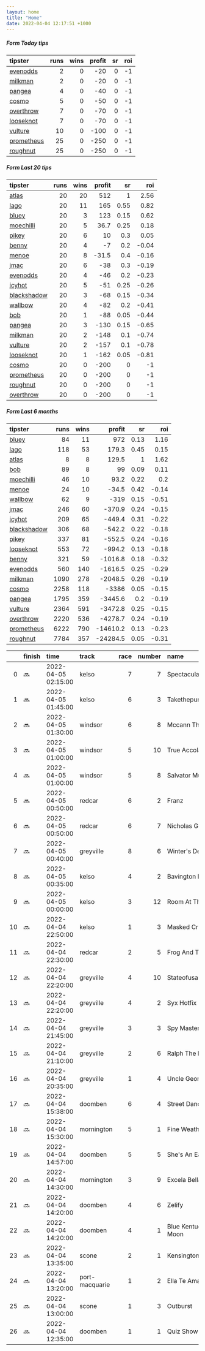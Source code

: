 ```yaml
---   
layout: home  
title: "Home"   
date: 2022-04-04 12:17:51 +1000  
---   
```



##### Form Today tips   

| tipster                                                       |   runs |   wins |   profit |   sr |   roi |
|:--------------------------------------------------------------|-------:|-------:|---------:|-----:|------:|
| [evenodds](https://mrwayneo.github.io/tips/evenodds.html)     |      2 |      0 |      -20 |    0 |    -1 |
| [milkman](https://mrwayneo.github.io/tips/milkman.html)       |      2 |      0 |      -20 |    0 |    -1 |
| [pangea](https://mrwayneo.github.io/tips/pangea.html)         |      4 |      0 |      -40 |    0 |    -1 |
| [cosmo](https://mrwayneo.github.io/tips/cosmo.html)           |      5 |      0 |      -50 |    0 |    -1 |
| [overthrow](https://mrwayneo.github.io/tips/overthrow.html)   |      7 |      0 |      -70 |    0 |    -1 |
| [looseknot](https://mrwayneo.github.io/tips/looseknot.html)   |      7 |      0 |      -70 |    0 |    -1 |
| [vulture](https://mrwayneo.github.io/tips/vulture.html)       |     10 |      0 |     -100 |    0 |    -1 |
| [prometheus](https://mrwayneo.github.io/tips/prometheus.html) |     25 |      0 |     -250 |    0 |    -1 |
| [roughnut](https://mrwayneo.github.io/tips/roughnut.html)     |     25 |      0 |     -250 |    0 |    -1 |

##### Form Last 20 tips   

| tipster                                                         |   runs |   wins |   profit |   sr |   roi |
|:----------------------------------------------------------------|-------:|-------:|---------:|-----:|------:|
| [atlas](https://mrwayneo.github.io/tips/atlas.html)             |     20 |     20 |    512   | 1    |  2.56 |
| [lago](https://mrwayneo.github.io/tips/lago.html)               |     20 |     11 |    165   | 0.55 |  0.82 |
| [bluey](https://mrwayneo.github.io/tips/bluey.html)             |     20 |      3 |    123   | 0.15 |  0.62 |
| [moechilli](https://mrwayneo.github.io/tips/moechilli.html)     |     20 |      5 |     36.7 | 0.25 |  0.18 |
| [pikey](https://mrwayneo.github.io/tips/pikey.html)             |     20 |      6 |     10   | 0.3  |  0.05 |
| [benny](https://mrwayneo.github.io/tips/benny.html)             |     20 |      4 |     -7   | 0.2  | -0.04 |
| [menoe](https://mrwayneo.github.io/tips/menoe.html)             |     20 |      8 |    -31.5 | 0.4  | -0.16 |
| [jmac](https://mrwayneo.github.io/tips/jmac.html)               |     20 |      6 |    -38   | 0.3  | -0.19 |
| [evenodds](https://mrwayneo.github.io/tips/evenodds.html)       |     20 |      4 |    -46   | 0.2  | -0.23 |
| [icyhot](https://mrwayneo.github.io/tips/icyhot.html)           |     20 |      5 |    -51   | 0.25 | -0.26 |
| [blackshadow](https://mrwayneo.github.io/tips/blackshadow.html) |     20 |      3 |    -68   | 0.15 | -0.34 |
| [wallbow](https://mrwayneo.github.io/tips/wallbow.html)         |     20 |      4 |    -82   | 0.2  | -0.41 |
| [bob](https://mrwayneo.github.io/tips/bob.html)                 |     20 |      1 |    -88   | 0.05 | -0.44 |
| [pangea](https://mrwayneo.github.io/tips/pangea.html)           |     20 |      3 |   -130   | 0.15 | -0.65 |
| [milkman](https://mrwayneo.github.io/tips/milkman.html)         |     20 |      2 |   -148   | 0.1  | -0.74 |
| [vulture](https://mrwayneo.github.io/tips/vulture.html)         |     20 |      2 |   -157   | 0.1  | -0.78 |
| [looseknot](https://mrwayneo.github.io/tips/looseknot.html)     |     20 |      1 |   -162   | 0.05 | -0.81 |
| [cosmo](https://mrwayneo.github.io/tips/cosmo.html)             |     20 |      0 |   -200   | 0    | -1    |
| [prometheus](https://mrwayneo.github.io/tips/prometheus.html)   |     20 |      0 |   -200   | 0    | -1    |
| [roughnut](https://mrwayneo.github.io/tips/roughnut.html)       |     20 |      0 |   -200   | 0    | -1    |
| [overthrow](https://mrwayneo.github.io/tips/overthrow.html)     |     20 |      0 |   -200   | 0    | -1    |

##### Form Last 6 months   

| tipster                                                         |   runs |   wins |   profit |   sr |   roi |
|:----------------------------------------------------------------|-------:|-------:|---------:|-----:|------:|
| [bluey](https://mrwayneo.github.io/tips/bluey.html)             |     84 |     11 |    972   | 0.13 |  1.16 |
| [lago](https://mrwayneo.github.io/tips/lago.html)               |    118 |     53 |    179.3 | 0.45 |  0.15 |
| [atlas](https://mrwayneo.github.io/tips/atlas.html)             |      8 |      8 |    129.5 | 1    |  1.62 |
| [bob](https://mrwayneo.github.io/tips/bob.html)                 |     89 |      8 |     99   | 0.09 |  0.11 |
| [moechilli](https://mrwayneo.github.io/tips/moechilli.html)     |     46 |     10 |     93.2 | 0.22 |  0.2  |
| [menoe](https://mrwayneo.github.io/tips/menoe.html)             |     24 |     10 |    -34.5 | 0.42 | -0.14 |
| [wallbow](https://mrwayneo.github.io/tips/wallbow.html)         |     62 |      9 |   -319   | 0.15 | -0.51 |
| [jmac](https://mrwayneo.github.io/tips/jmac.html)               |    246 |     60 |   -370.9 | 0.24 | -0.15 |
| [icyhot](https://mrwayneo.github.io/tips/icyhot.html)           |    209 |     65 |   -449.4 | 0.31 | -0.22 |
| [blackshadow](https://mrwayneo.github.io/tips/blackshadow.html) |    306 |     68 |   -542.2 | 0.22 | -0.18 |
| [pikey](https://mrwayneo.github.io/tips/pikey.html)             |    337 |     81 |   -552.5 | 0.24 | -0.16 |
| [looseknot](https://mrwayneo.github.io/tips/looseknot.html)     |    553 |     72 |   -994.2 | 0.13 | -0.18 |
| [benny](https://mrwayneo.github.io/tips/benny.html)             |    321 |     59 |  -1016.8 | 0.18 | -0.32 |
| [evenodds](https://mrwayneo.github.io/tips/evenodds.html)       |    560 |    140 |  -1616.5 | 0.25 | -0.29 |
| [milkman](https://mrwayneo.github.io/tips/milkman.html)         |   1090 |    278 |  -2048.5 | 0.26 | -0.19 |
| [cosmo](https://mrwayneo.github.io/tips/cosmo.html)             |   2258 |    118 |  -3386   | 0.05 | -0.15 |
| [pangea](https://mrwayneo.github.io/tips/pangea.html)           |   1795 |    359 |  -3445.6 | 0.2  | -0.19 |
| [vulture](https://mrwayneo.github.io/tips/vulture.html)         |   2364 |    591 |  -3472.8 | 0.25 | -0.15 |
| [overthrow](https://mrwayneo.github.io/tips/overthrow.html)     |   2220 |    536 |  -4278.7 | 0.24 | -0.19 |
| [prometheus](https://mrwayneo.github.io/tips/prometheus.html)   |   6222 |    790 | -14610.2 | 0.13 | -0.23 |
| [roughnut](https://mrwayneo.github.io/tips/roughnut.html)       |   7784 |    357 | -24284.5 | 0.05 | -0.31 |

|    | finish   | time                | track          |   race |   number | name               |   odds | tipster            |
|---:|:---------|:--------------------|:---------------|-------:|---------:|:-------------------|-------:|:-------------------|
|  0 | :soon:   | 2022-04-05 02:15:00 | kelso          |      7 |        7 | Spectacular Genius |   3.1  | overthrow          |
|  1 | :soon:   | 2022-04-05 01:45:00 | kelso          |      6 |        3 | Takethepunishment  |   2.6  | overthrow          |
|  2 | :soon:   | 2022-04-05 01:30:00 | windsor        |      6 |        8 | Mccann The Man     |   3.6  | looseknot          |
|  3 | :soon:   | 2022-04-05 01:00:00 | windsor        |      5 |       10 | True Accolade      |   2.4  | overthrow          |
|  4 | :soon:   | 2022-04-05 01:00:00 | windsor        |      5 |        8 | Salvator Mundi     |   3.9  | looseknot          |
|  5 | :soon:   | 2022-04-05 00:50:00 | redcar         |      6 |        2 | Franz              |   2.7  | milkman            |
|  6 | :soon:   | 2022-04-05 00:50:00 | redcar         |      6 |        7 | Nicholas George    |   4.8  | vulture            |
|  7 | :soon:   | 2022-04-05 00:40:00 | greyville      |      8 |        6 | Winter's Destiny   |   0    | vulture            |
|  8 | :soon:   | 2022-04-05 00:35:00 | kelso          |      4 |        2 | Bavington Bob      |   2.6  | overthrow          |
|  9 | :soon:   | 2022-04-05 00:00:00 | kelso          |      3 |       12 | Room At The Top    |   7.5  | looseknot          |
| 10 | :soon:   | 2022-04-04 22:50:00 | kelso          |      1 |        3 | Masked Crusader    |   2.25 | overthrow          |
| 11 | :soon:   | 2022-04-04 22:30:00 | redcar         |      2 |        5 | Frog And Toad      |   8.5  | looseknot          |
| 12 | :soon:   | 2022-04-04 22:20:00 | greyville      |      4 |       10 | Stateofusa         |   0    | vulture            |
| 13 | :soon:   | 2022-04-04 22:20:00 | greyville      |      4 |        2 | Syx Hotfix         |   0    | vulture            |
| 14 | :soon:   | 2022-04-04 21:45:00 | greyville      |      3 |        3 | Spy Master         |   0    | vulture            |
| 15 | :soon:   | 2022-04-04 21:10:00 | greyville      |      2 |        6 | Ralph The Rascal   |   0    | vulture            |
| 16 | :soon:   | 2022-04-04 20:35:00 | greyville      |      1 |        4 | Uncle George       |   0    | milkman            |
| 17 | :soon:   | 2022-04-04 15:38:00 | doomben        |      6 |        4 | Street Dancer      |   2.2  | evenodds,overthrow |
| 18 | :soon:   | 2022-04-04 15:30:00 | mornington     |      5 |        1 | Fine Weather       |   2.3  | vulture            |
| 19 | :soon:   | 2022-04-04 14:57:00 | doomben        |      5 |        5 | She's An Eagle     |   6    | pangea             |
| 20 | :soon:   | 2022-04-04 14:30:00 | mornington     |      3 |        9 | Excela Bella       |   5    | looseknot          |
| 21 | :soon:   | 2022-04-04 14:20:00 | doomben        |      4 |        6 | Zelify             |   4.4  | pangea             |
| 22 | :soon:   | 2022-04-04 14:20:00 | doomben        |      4 |        1 | Blue Kentucky Moon |   3.75 | evenodds,overthrow |
| 23 | :soon:   | 2022-04-04 13:35:00 | scone          |      2 |        1 | Kensington Kid     |   9    | pangea             |
| 24 | :soon:   | 2022-04-04 13:20:00 | port-macquarie |      1 |        2 | Ella Te Ama        |   7    | looseknot          |
| 25 | :soon:   | 2022-04-04 13:00:00 | scone          |      1 |        3 | Outburst           |   2.7  | vulture            |
| 26 | :soon:   | 2022-04-04 12:35:00 | doomben        |      1 |        1 | Quiz Show          |   7    | looseknot          |